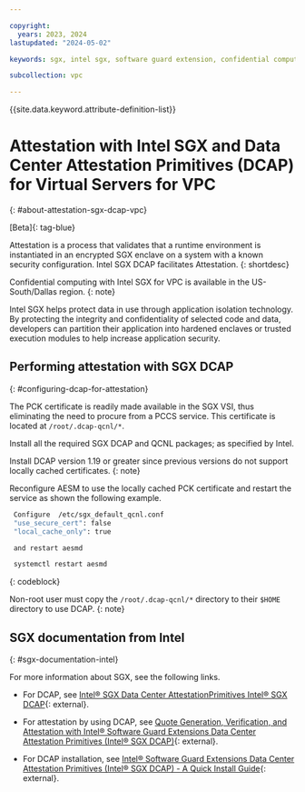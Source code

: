 ```yaml
---

copyright:
  years: 2023, 2024
lastupdated: "2024-05-02"

keywords: sgx, intel sgx, software guard extension, confidential computing, attestation, DCAP, data center attestation primitives

subcollection: vpc

---
```


{{site.data.keyword.attribute-definition-list}}

# Attestation with Intel SGX and Data Center Attestation Primitives (DCAP) for Virtual Servers for VPC
{: #about-attestation-sgx-dcap-vpc}

[Beta]{: tag-blue}

Attestation is a process that validates that a runtime environment is instantiated in an encrypted SGX enclave on a system with a known security configuration. Intel SGX DCAP facilitates Attestation.
{: shortdesc}

Confidential computing with Intel SGX for VPC is available in the US-South/Dallas region.
{: note}

Intel SGX helps protect data in use through application isolation technology. By protecting the integrity and confidentiality of selected code and data, developers can partition their application into hardened enclaves or trusted execution modules to help increase application security.

## Performing attestation with SGX DCAP
{: #configuring-dcap-for-attestation}

The PCK certificate is readily made available in the SGX VSI, thus
eliminating the need to procure from a PCCS service. This certificate is
located at `/root/.dcap-qcnl/*`.

Install all the required SGX DCAP and QCNL packages; as specified by Intel.

Install DCAP version 1.19 or greater since previous versions do not support locally cached certificates.
{: note}

Reconfigure AESM to use the locally cached PCK certificate and restart the
service as shown the following example.

```sh
 Configure  /etc/sgx_default_qcnl.conf
 "use_secure_cert": false
 "local_cache_only": true

 and restart aesmd

 systemctl restart aesmd
```
{: codeblock}   

Non-root user must copy the `/root/.dcap-qcnl/*` directory to their `$HOME` directory to use DCAP.
{: note}

## SGX documentation from Intel
{: #sgx-documentation-intel}

For more information about SGX, see the following links.

* For DCAP, see [Intel® SGX Data Center AttestationPrimitives Intel® SGX DCAP](https://www.intel.com/content/dam/develop/public/us/en/documents/intel-sgx-dcap-ecdsa-orientation.pdf){: external}.

* For attestation by using DCAP, see [Quote Generation, Verification, and Attestation with Intel® Software Guard Extensions Data Center Attestation Primitives (Intel® SGX DCAP)](https://www.intel.com/content/www/us/en/developer/articles/technical/quote-verification-attestation-with-intel-sgx-dcap.html){: external}.

* For DCAP installation, see [Intel® Software Guard Extensions Data Center Attestation Primitives (Intel® SGX DCAP) - A Quick Install Guide](https://www.intel.com/content/www/us/en/developer/articles/guide/intel-software-guard-extensions-data-center-attestation-primitives-quick-install-guide.html){: external}.
